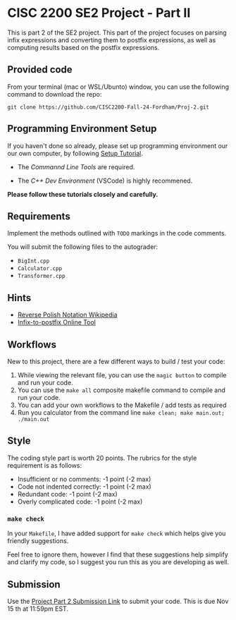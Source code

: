 # CISC 2200 SE2 Project - Part II

This is part 2 of the SE2 project. This part of the project focuses on parsing infix expressions and converting them to postfix expressions, as well as computing results based on the postfix expressions.

## Provided code

From your terminal (mac or WSL/Ubunto) window, you can use the following command to download the repo:

```
git clone https://github.com/CISC2200-Fall-24-Fordham/Proj-2.git
```

## Programming Environment Setup

If you haven't done so already, please set up programming environment our our own computer, by following [Setup Tutorial](https://eecs280staff.github.io/tutorials/).

- The _Commannd Line Tools_ are required.

- The _C++ Dev Environment_ (VSCode) is highly recommened.

**Please follow these tutorials closely and carefully.**

## Requirements

Implement the methods outlined with `TODO` markings in the code comments.

You will submit the following files to the autograder:

- `BigInt.cpp`
- `Calculator.cpp`
- `Transformer.cpp`

## Hints

- [Reverse Polish Notation Wikipedia](https://en.wikipedia.org/wiki/Reverse_Polish_notation)
- [Infix-to-postfix Online Tool](https://www.web4college.com/converters/infix-to-postfix-prefix.php)

## Workflows

New to this project, there are a few different ways to build / test your code:

1. While viewing the relevant file, you can use the `magic button` to compile and run your code.
2. You can use the `make all` composite makefile command to compile and run your code.
3. You can add your own workflows to the Makefile / add tests as required
4. Run you calculator from the command line `make clean; make main.out; ./main.out`

## Style

The coding style part is worth 20 points. The rubrics for the style requirement is as follows:

- Insufficient or no comments: -1 point (-2 max)
- Code not indented correctly: -1 point (-2 max)
- Redundant code: -1 point (-2 max)
- Overly complicated code: -1 point (-2 max)

### `make check`

In your `Makefile`, I have added support for `make check` which helps give you friendly suggestions.

Feel free to ignore them, however I find that these suggestions help simplify and clarify my code, so I suggest you run this as you are developing as well.

## Submission

Use the [Project Part 2 Submission Link](https://storm.cis.fordham.edu:8443/web/project/1950) to submit your code. This is due Nov 15 th at 11:59pm EST.
